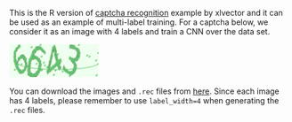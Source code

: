 <!--- Licensed to the Apache Software Foundation (ASF) under one -->
<!--- or more contributor license agreements.  See the NOTICE file -->
<!--- distributed with this work for additional information -->
<!--- regarding copyright ownership.  The ASF licenses this file -->
<!--- to you under the Apache License, Version 2.0 (the -->
<!--- "License"); you may not use this file except in compliance -->
<!--- with the License.  You may obtain a copy of the License at -->

<!---   http://www.apache.org/licenses/LICENSE-2.0 -->

<!--- Unless required by applicable law or agreed to in writing, -->
<!--- software distributed under the License is distributed on an -->
<!--- "AS IS" BASIS, WITHOUT WARRANTIES OR CONDITIONS OF ANY -->
<!--- KIND, either express or implied.  See the License for the -->
<!--- specific language governing permissions and limitations -->
<!--- under the License. -->

This is the R version of [captcha recognition](http://blog.xlvector.net/2016-05/mxnet-ocr-cnn/) example by xlvector and it can be used as an example of multi-label training. For a captcha below, we consider it as an image with 4 labels and train a CNN over the data set.

![](captcha_example.png)

You can download the images and `.rec` files from [here](https://apache-mxnet.s3-accelerate.dualstack.amazonaws.com/R/data/captcha_example.zip). Since each image has 4 labels, please remember to use `label_width=4` when generating the `.rec` files.
